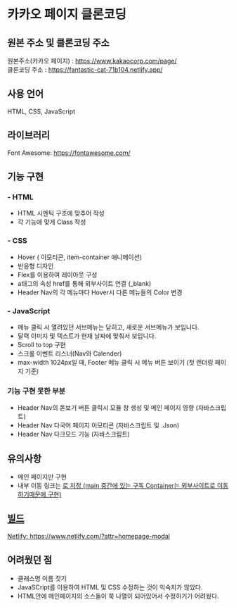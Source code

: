 # 카카오 페이지 클론코딩

## 원본 주소 및 클론코딩 주소

원본주소(카카오 페이지) : https://www.kakaocorp.com/page/
<br>
클론코딩 주소 : https://fantastic-cat-71b104.netlify.app/

## 사용 언어
HTML, CSS, JavaScript

## 라이브러리
Font Awesome: https://fontawesome.com/

## 기능 구현
### - HTML
* HTML 시멘틱 구조에 맞추어 작성
* 각 기능에 맞게 Class 작성 

### - CSS
* Hover ( 이모티콘, item-container 애니메이션)
* 반응형 디자인 
* Flex를 이용하여 레이아웃 구성
* a태그의 속성 href를 통해 외부사이트 연결 (_blank)
* Header Nav의 각 메뉴마다 Hover시 다른 메뉴들의 Color 변경 

### - JavaScript
* 메뉴 클릭 시 열려있던 서브메뉴는 닫히고, 새로운 서브메뉴가 보입니다.
* 달력 이미지 및 텍스트가 현재 날짜에 맞춰서 보입니다.
* Scroll to top 구현
* 스크롤 이벤트 리스너(Nav와 Calender)
* max-width 1024px일 때, Footer 메뉴 클릭 시 메뉴 버튼 보이기 (첫 렌더링 페이지 기준)

### 기능 구현 못한 부분
* Header Nav의 돋보기 버튼 클릭시 모듈 창 생성 및 메인 페이지 영향 (자바스크립트)
* Header Nav 다국어 페이지 이모티콘 (자바스크립트 및 .Json)
* Header Nav 다크모드 기능 (자바스크립트)

## 유의사항

* 메인 페이지만 구현
* 내부 이동 링크는 <a href="#">로 지정 (main 중간에 있는 구독 Container는 외부사이트로 이동하기때문에 구현)


## 빌드
Netlify: https://www.netlify.com/?attr=homepage-modal

## 어려웠던 점

* 클래스명 이름 짓기
* JavaSCript를 이용하여 HTML 및 CSS 수정하는 것이 익숙치가 않았다.
* HTML안에 메인페이지의 소스들이 쭉 나열이 되어있어서 수정하기가 어려웠다.

